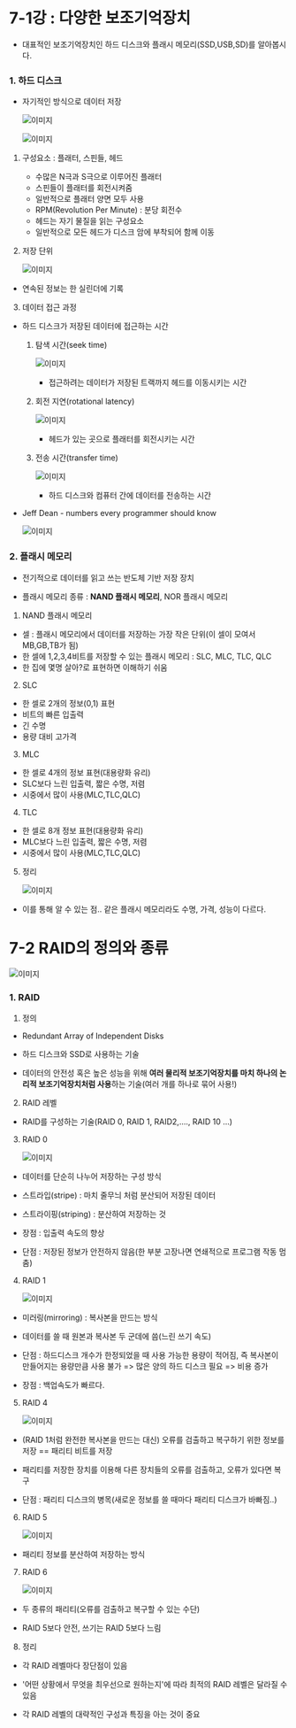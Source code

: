 # 7-1강 : 다양한 보조기억장치

- 대표적인 보조기억장치인 하드 디스크와 플래시 메모리(SSD,USB,SD)를 알아봅시다.

### 1. 하드 디스크

- 자기적인 방식으로 데이터 저장

    ![이미지](../../resources/Computer%20Science/Computer%20Architecture/보조기억장치/하드디스크.png)

    ![이미지](../../resources/Computer%20Science/Computer%20Architecture/보조기억장치/하드디스크1.png)

1. 구성요소 : 플래터, 스핀들, 헤드

    - 수많은 N극과 S극으로 이루어진 플래터
    - 스핀들이 플래터를 회전시켜줌
    - 일반적으로 플래터 양면 모두 사용
    - RPM(Revolution Per Minute) : 분당 회전수
    - 헤드는 자기 물질을 읽는 구성요소
    - 일반적으로 모든 헤드가 디스크 암에 부착되어 함께 이동

2. 저장 단위

    ![이미지](../../resources/Computer%20Science/Computer%20Architecture/보조기억장치/하드디스크3.png)


- 연속된 정보는 한 실린더에 기록


3. 데이터 접근 과정

- 하드 디스크가 저장된 데이터에 접근하는 시간

    1. 탐색 시간(seek time)

        ![이미지](../../resources/Computer%20Science/Computer%20Architecture/보조기억장치/탐색시간.png)

        - 접근하려는 데이터가 저장된 트랙까지 헤드를 이동시키는 시간

    2. 회전 지연(rotational latency)

        ![이미지](../../resources/Computer%20Science/Computer%20Architecture/보조기억장치/회전지연.png)

        - 헤드가 있는 곳으로 플래터를 회전시키는 시간

    3. 전송 시간(transfer time)

        ![이미지](../../resources/Computer%20Science/Computer%20Architecture/보조기억장치/전송시간.png)

        - 하드 디스크와 컴퓨터 간에 데이터를 전송하는 시간

- Jeff Dean - numbers every programmer should know

    ![이미지](../../resources/Computer%20Science/Computer%20Architecture/보조기억장치/데이터%20접근%20속도.png)

### 2. 플래시 메모리

- 전기적으로 데이터를 읽고 쓰는 반도체 기반 저장 장치

- 플래시 메모리 종류 : **NAND 플래시 메모리**, NOR 플래시 메모리


1. NAND 플래시 메모리

- 셀 : 플래시 메모리에서 데이터를 저장하는 가장 작은 단위(이 셀이 모여서 MB,GB,TB가 됨)
- 한 셀에 1,2,3,4비트를 저장할 수 있는 플래시 메모리 : SLC, MLC, TLC, QLC
- 한 집에 몇명 살아?로 표현하면 이해하기 쉬움

2. SLC

- 한 셀로 2개의 정보(0,1) 표현
- 비트의 빠른 입출력
- 긴 수명
- 용량 대비 고가격

3. MLC 

- 한 셀로 4개의 정보 표현(대용량화 유리)
- SLC보다 느린 입출력, 짧은 수명, 저렴
- 시중에서 많이 사용(MLC,TLC,QLC)

4. TLC

- 한 셀로 8개 정보 표현(대용량화 유리)
- MLC보다 느린 입출력, 짧은 수명, 저렴
- 시중에서 많이 사용(MLC,TLC,QLC)

5. 정리

    ![이미지](../../resources/Computer%20Science/Computer%20Architecture/보조기억장치/플래시메모리.png)

- 이를 통해 알 수 있는 점.. 같은 플래시 메모리라도 수명, 가격, 성능이 다르다.


# 7-2 RAID의 정의와 종류

![이미지](../../resources/Computer%20Science/Computer%20Architecture/보조기억장치/RAID.png)

### 1. RAID

1. 정의

- Redundant Array of Independent Disks

- 하드 디스크와 SSD로 사용하는 기술

- 데이터의 안전성 혹은 높은 성능을 위해 **여러 물리적 보조기억장치를 마치 하나의 논리적 보조기억장치처럼 사용**하는 기술(여러 개를 하나로 묶어 사용!)

2. RAID 레벨

- RAID를 구성하는 기술(RAID 0, RAID 1, RAID2,...., RAID 10 ...)


3. RAID 0

    ![이미지](../../resources/Computer%20Science/Computer%20Architecture/보조기억장치/RAID0.png)

- 데이터를 단순히 나누어 저장하는 구성 방식

- 스트라입(stripe) : 마치 줄무늬 처럼 분산되어 저장된 데이터

- 스트라이핑(striping) : 분산하여 저장하는 것

- 장점 : 입출력 속도의 향상

- 단점 : 저장된 정보가 안전하지 않음(한 부분 고장나면 연쇄적으로 프로그램 작동 멈춤)


4. RAID 1

    ![이미지](../../resources/Computer%20Science/Computer%20Architecture/보조기억장치/RAID1.png)

- 미러링(mirroring) : 복사본을 만드는 방식

- 데이터를 쓸 때 원본과 복사본 두 군데에 씀(느린 쓰기 속도)

- 단점 : 하드디스크 개수가 한정되었을 때 사용 가능한 용량이 적어짐, 즉 복사본이 만들어지는 용량만큼 사용 불가 => 많은 양의 하드 디스크 필요 => 비용 증가

- 장점 : 백업속도가 빠르다.


5. RAID 4

    ![이미지](../../resources/Computer%20Science/Computer%20Architecture/보조기억장치/RAID4.png)

- (RAID 1처럼 완전한 복사본을 만드는 대신) 오류를 검출하고 복구하기 위한 정보를 저장 == 패리티 비트를 저장

- 패리티를 저장한 장치를 이용해 다른 장치들의 오류를 검출하고, 오류가 있다면 복구

- 단점 : 패리티 디스크의 병목(새로운 정보를 쓸 때마다 패리티 디스크가 바빠짐..)


6. RAID 5

    ![이미지](../../resources/Computer%20Science/Computer%20Architecture/보조기억장치/RAID5.png)

- 패리티 정보를 분산하여 저장하는 방식

7. RAID 6

    ![이미지](../../resources/Computer%20Science/Computer%20Architecture/보조기억장치/RAID%206.png)

- 두 종류의 패리티(오류를 검출하고 복구할 수 있는 수단)

- RAID 5보다 안전, 쓰기는 RAID 5보다 느림

8. 정리

- 각 RAID 레벨마다 장단점이 있음

- '어떤 상황에서 무엇을 최우선으로 원하는지'에 따라 최적의 RAID 레벨은 달라질 수 있음

- 각 RAID 레벨의 대략적인 구성과 특징을 아는 것이 중요